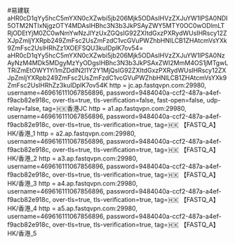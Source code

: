 #易建联
aHR0cD1qYy5hcC5mYXN0cXZwbi5jb206Mjk5ODAsIHVzZXJuYW1lPSA0NDI5OTM2NTIxNjgzOTY4MDAsIHBhc3N3b3JkPSAyZWY5MTY0OC0wODlmLTRjODEtYjM0ZC0wNmYwNzJlYzUxZGQsIG92ZXItdGxzPXRydWUsIHRscy12ZXJpZmljYXRpb249ZmFsc2UsZmFzdC1vcGVuPWZhbHNlLCB1ZHAtcmVsYXk9ZmFsc2UsIHRhZz1XOEFSQU3kuIDplK7ov54=
aHR0cD1qYy5hcC5mYXN0cXZwbi5jb206Mjk5ODAsIHVzZXJuYW1lPSA0NzAyNzM4MDk5MDgyMzYyODgsIHBhc3N3b3JkPSAxZWI2MmM4OS1jMTgwLTRiZmEtOWY1Yi1mZDdlN2I1Y2Y1MjQsIG92ZXItdGxzPXRydWUsIHRscy12ZXJpZmljYXRpb249ZmFsc2UsZmFzdC1vcGVuPWZhbHNlLCB1ZHAtcmVsYXk9ZmFsc2UsIHRhZz3kuIDplK7ov54K
http = jc.ap.fastqvpn.com:29980, username=469616111067856896, password=9484040a-ccf2-487a-a4ef-f9acb82e918c, over-tls=true, tls-verification=false, fast-open=false, udp-relay=false, tag=🇭🇰香港JC
http = a1.ap.fastqvpn.com:29980, username=469616111067856896, password=9484040a-ccf2-487a-a4ef-f9acb82e918c, over-tls=true, tls-verification=true, tag=🇭🇰 【FASTQ_A】HK/香港_1
http = a2.ap.fastqvpn.com:29980, username=469616111067856896, password=9484040a-ccf2-487a-a4ef-f9acb82e918c, over-tls=true, tls-verification=true, tag=🇭🇰 【FASTQ_A】HK/香港_2
http = a3.ap.fastqvpn.com:29980, username=469616111067856896, password=9484040a-ccf2-487a-a4ef-f9acb82e918c, over-tls=true, tls-verification=true, tag=🇭🇰 【FASTQ_A】HK/香港_3
http = a4.ap.fastqvpn.com:29980, username=469616111067856896, password=9484040a-ccf2-487a-a4ef-f9acb82e918c, over-tls=true, tls-verification=true, tag=🇭🇰 【FASTQ_A】HK/香港_4
http = a5.ap.fastqvpn.com:29980, username=469616111067856896, password=9484040a-ccf2-487a-a4ef-f9acb82e918c, over-tls=true, tls-verification=true, tag=🇭🇰 【FASTQ_A】HK/香港_5
